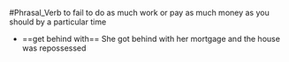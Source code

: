 #Phrasal_Verb
to fail to do as much work or pay as much money as you should by a particular time

- ==get behind with==
She got behind with her mortgage and the house was repossessed

